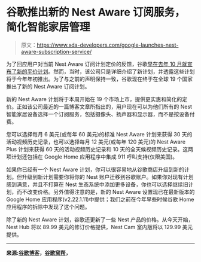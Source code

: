# 谷歌推出新的 Nest Aware 订阅服务，简化智能家居管理

> 原文：<https://www.xda-developers.com/google-launches-nest-aware-subscription-service/>

为了回应用户对当前 Nest Aware 订阅计划定价的反馈，谷歌[早在去年 10 月就宣布了新的平价计划](https://www.blog.google/products/google-nest/nest-aware/)。然而，当时，该公司只是详细介绍了新计划，并透露这些计划将于今年年初推出。为了与之前的声明保持一致，谷歌现在终于在全球 19 个国家推出了新的 Nest Aware 订阅计划。

新的 Nest Aware 计划将于本周开始在 19 个市场上市，提供更实惠和简化的定价。正如该公司最近的一篇博客文章所指出的，用户现在可以为他们所有的 Nest 智能家居设备选择一个订阅服务，包括摄像头、扬声器和显示器，而不是按设备付费。

您可以选择每月 6 美元(或每年 60 美元)的标准 Nest Aware 计划来获得 30 天的活动视频历史记录，也可以选择每月 12 美元(或每年 120 美元)的 Nest Aware Plus 计划来获得 60 天的活动视频历史记录和 10 天的全天候视频历史记录。这两项计划还包括在 Google Home 应用程序中集成 911 呼叫支持(仅限美国)。

如果你已经有一个 Nest Aware 计划，你可以很容易地从谷歌商店升级到新的计划。但升级到新计划需要你将你的 Nest 账户迁移到谷歌账户。如果你对现有计划感到满意，并且不打算在 Nest 生态系统中添加更多设备，你也可以选择继续旧计划，而不改变价格。另外值得注意的是，新的 Nest Aware 设置现已在最新版本的 Google Home 应用程序(v2.22.1.11)中提供；我们之前在今年早些时候谷歌 Home 应用程序的拆除中发现了这个问题。

除了新的 Nest Aware 计划，谷歌还更新了一些 Nest 产品的价格。从今天开始，Nest Hub 将以 89.99 美元的修订价格提供，Nest Cam 室内版将以 129.99 美元提供。

* * *

**来源:[谷歌博客](https://www.blog.google/products/google-nest/5-things-know-about-new-nest-aware/)，[谷歌窝帮](https://support.google.com/googlenest/answer/9546397)，**